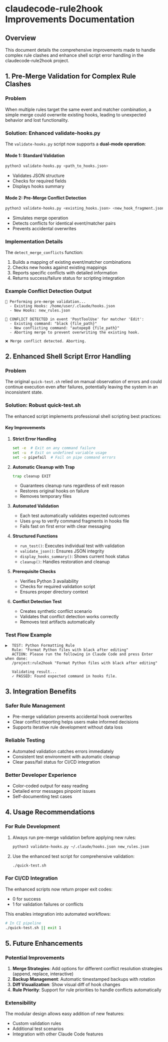 # claudecode-rule2hook Improvements Documentation

## Overview

This document details the comprehensive improvements made to handle complex rule clashes and enhance shell script error handling in the claudecode-rule2hook project.

## 1. Pre-Merge Validation for Complex Rule Clashes

### Problem
When multiple rules target the same event and matcher combination, a simple merge could overwrite existing hooks, leading to unexpected behavior and lost functionality.

### Solution: Enhanced validate-hooks.py

The `validate-hooks.py` script now supports a **dual-mode operation**:

#### Mode 1: Standard Validation
```bash
python3 validate-hooks.py <path_to_hooks.json>
```
- Validates JSON structure
- Checks for required fields
- Displays hooks summary

#### Mode 2: Pre-Merge Conflict Detection
```bash
python3 validate-hooks.py <existing_hooks.json> <new_hook_fragment.json>
```
- Simulates merge operation
- Detects conflicts for identical event/matcher pairs
- Prevents accidental overwrites

### Implementation Details

The `detect_merge_conflicts` function:
1. Builds a mapping of existing event/matcher combinations
2. Checks new hooks against existing mappings
3. Reports specific conflicts with detailed information
4. Returns success/failure status for scripting integration

### Example Conflict Detection Output
```
🔬 Performing pre-merge validation...
  - Existing Hooks: /home/user/.claude/hooks.json
  - New Hooks: new_rules.json

🚨 CONFLICT DETECTED in event 'PostToolUse' for matcher 'Edit':
  - Existing command: "black {file_path}"
  - New conflicting command: "autopep8 {file_path}"
  - Aborting merge to prevent overwriting the existing hook.

❌ Merge conflict detected. Aborting.
```

## 2. Enhanced Shell Script Error Handling

### Problem
The original `quick-test.sh` relied on manual observation of errors and could continue execution even after failures, potentially leaving the system in an inconsistent state.

### Solution: Robust quick-test.sh

The enhanced script implements professional shell scripting best practices:

#### Key Improvements

1. **Strict Error Handling**
   ```bash
   set -e  # Exit on any command failure
   set -u  # Exit on undefined variable usage
   set -o pipefail  # Fail on pipe command errors
   ```

2. **Automatic Cleanup with Trap**
   ```bash
   trap cleanup EXIT
   ```
   - Guarantees cleanup runs regardless of exit reason
   - Restores original hooks on failure
   - Removes temporary files

3. **Automated Validation**
   - Each test automatically validates expected outcomes
   - Uses `grep` to verify command fragments in hooks file
   - Fails fast on first error with clear messaging

4. **Structured Functions**
   - `run_test()`: Executes individual test with validation
   - `validate_json()`: Ensures JSON integrity
   - `display_hooks_summary()`: Shows current hook status
   - `cleanup()`: Handles restoration and cleanup

5. **Prerequisite Checks**
   - Verifies Python 3 availability
   - Checks for required validation script
   - Ensures proper directory context

6. **Conflict Detection Test**
   - Creates synthetic conflict scenario
   - Validates that conflict detection works correctly
   - Removes test artifacts automatically

### Test Flow Example

```
▶️  TEST: Python Formatting Rule
   Rule: "Format Python files with black after editing"
   ACTION: Please run the following in Claude Code and press Enter when done:
   /project:rule2hook "Format Python files with black after editing"

   Validating result...
   ✓ PASSED: Found expected command in hooks file.
```

## 3. Integration Benefits

### Safer Rule Management
- Pre-merge validation prevents accidental hook overwrites
- Clear conflict reporting helps users make informed decisions
- Supports iterative rule development without data loss

### Reliable Testing
- Automated validation catches errors immediately
- Consistent test environment with automatic cleanup
- Clear pass/fail status for CI/CD integration

### Better Developer Experience
- Color-coded output for easy reading
- Detailed error messages pinpoint issues
- Self-documenting test cases

## 4. Usage Recommendations

### For Rule Development
1. Always run pre-merge validation before applying new rules:
   ```bash
   python3 validate-hooks.py ~/.claude/hooks.json new_rules.json
   ```

2. Use the enhanced test script for comprehensive validation:
   ```bash
   ./quick-test.sh
   ```

### For CI/CD Integration
The enhanced scripts now return proper exit codes:
- 0 for success
- 1 for validation failures or conflicts

This enables integration into automated workflows:
```bash
# In CI pipeline
./quick-test.sh || exit 1
```

## 5. Future Enhancements

### Potential Improvements
1. **Merge Strategies**: Add options for different conflict resolution strategies (append, replace, interactive)
2. **Backup Management**: Automatic timestamped backups with rotation
3. **Diff Visualization**: Show visual diff of hook changes
4. **Rule Priority**: Support for rule priorities to handle conflicts automatically

### Extensibility
The modular design allows easy addition of new features:
- Custom validation rules
- Additional test scenarios
- Integration with other Claude Code features